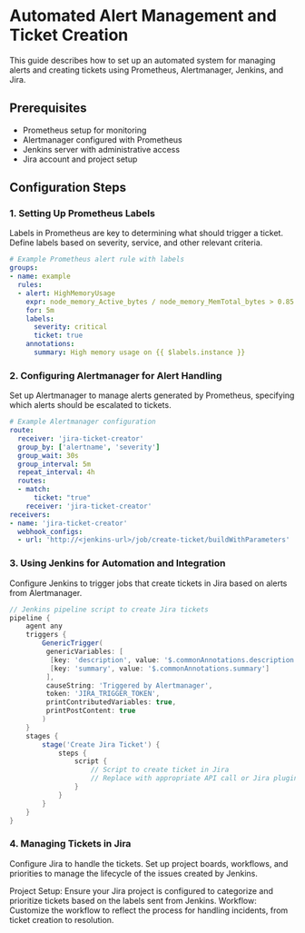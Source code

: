 # Automated Alert Management and Ticket Creation

This guide describes how to set up an automated system for managing alerts and creating tickets using Prometheus, Alertmanager, Jenkins, and Jira.

## Prerequisites

- Prometheus setup for monitoring
- Alertmanager configured with Prometheus
- Jenkins server with administrative access
- Jira account and project setup

## Configuration Steps

### 1. Setting Up Prometheus Labels

Labels in Prometheus are key to determining what should trigger a ticket. Define labels based on severity, service, and other relevant criteria.

```yaml
# Example Prometheus alert rule with labels
groups:
- name: example
  rules:
  - alert: HighMemoryUsage
    expr: node_memory_Active_bytes / node_memory_MemTotal_bytes > 0.85
    for: 5m
    labels:
      severity: critical
      ticket: true
    annotations:
      summary: High memory usage on {{ $labels.instance }}
```

### 2. Configuring Alertmanager for Alert Handling
Set up Alertmanager to manage alerts generated by Prometheus, specifying which alerts should be escalated to tickets.
```yaml
# Example Alertmanager configuration
route:
  receiver: 'jira-ticket-creator'
  group_by: ['alertname', 'severity']
  group_wait: 30s
  group_interval: 5m
  repeat_interval: 4h
  routes:
  - match:
      ticket: "true"
    receiver: 'jira-ticket-creator'
receivers:
- name: 'jira-ticket-creator'
  webhook_configs:
  - url: 'http://<jenkins-url>/job/create-ticket/buildWithParameters'
```
### 3. Using Jenkins for Automation and Integration
Configure Jenkins to trigger jobs that create tickets in Jira based on alerts from Alertmanager.
```groovy
// Jenkins pipeline script to create Jira tickets
pipeline {
    agent any
    triggers {
        GenericTrigger(
         genericVariables: [
          [key: 'description', value: '$.commonAnnotations.description'],
          [key: 'summary', value: '$.commonAnnotations.summary']
         ],
         causeString: 'Triggered by Alertmanager',
         token: 'JIRA_TRIGGER_TOKEN',
         printContributedVariables: true,
         printPostContent: true
        )
    }
    stages {
        stage('Create Jira Ticket') {
            steps {
                script {
                    // Script to create ticket in Jira
                    // Replace with appropriate API call or Jira plugin usage
                }
            }
        }
    }
}
```
### 4. Managing Tickets in Jira
Configure Jira to handle the tickets. Set up project boards, workflows, and priorities to manage the lifecycle of the issues created by Jenkins.

Project Setup: Ensure your Jira project is configured to categorize and prioritize tickets based on the labels sent from Jenkins.
Workflow: Customize the workflow to reflect the process for handling incidents, from ticket creation to resolution.
